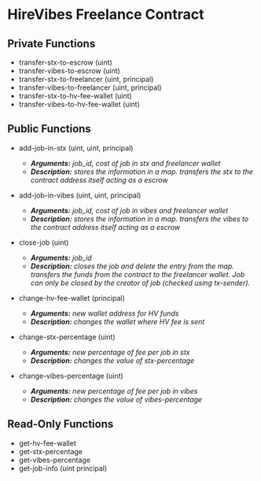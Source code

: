 
# HireVibes Freelance Contract

## Private Functions
- transfer-stx-to-escrow (uint)
- transfer-vibes-to-escrow (uint)
- transfer-stx-to-freelancer (uint, principal)
- transfer-vibes-to-freelancer  (uint, principal)
- transfer-stx-to-hv-fee-wallet (uint)
- transfer-vibes-to-hv-fee-wallet (uint)


## Public Functions
- add-job-in-stx (uint, uint, principal) 
    
    - _**Arguments:** job_id, cost of job in stx and freelancer wallet_
    - _**Description:** stores the information in a map. transfers the stx to the contract address itself acting as a escrow_
- add-job-in-vibes (uint, uint, principal) 
    - _**Arguments:** job_id, cost of job in vibes and freelancer wallet_
    - _**Description:** stores the information in a map. transfers the vibes to the contract address itself acting as a escrow_
- close-job (uint)
    - _**Arguments:** job_id_
    - _**Description:** closes the job and delete the entry from the map. transfers the funds from the contract to the freelancer wallet. Job can only be closed by the creator of job (checked using tx-sender)._
- change-hv-fee-wallet (principal)
    - _**Arguments:** new wallet address for HV funds_
    - _**Description:** changes the wallet where HV fee is sent_
- change-stx-percentage (uint)
    - _**Arguments:** new percentage of fee per job in stx_
    - _**Description:** changes the value of stx-percentage_
- change-vibes-percentage (uint)
    - _**Arguments:** new percentage of fee per job in vibes_
    - _**Description:** changes the value of vibes-percentage_

## Read-Only Functions
- get-hv-fee-wallet
- get-stx-percentage
- get-vibes-percentage
- get-job-info (uint principal)